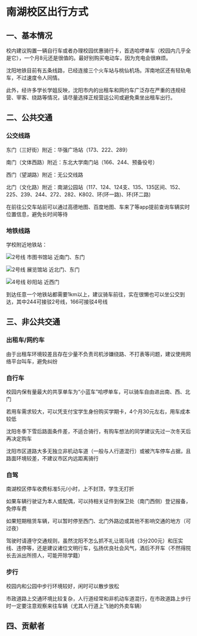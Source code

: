 # 南湖校区出行方式<Badge type="tip" text="2024年3月15日" />
## 一、基本情况
校内建议购置一辆自行车或者办理校园优惠骑行卡，首选哈啰单车（校园内几乎全是它），一个月8元还是很值的。最好别购买电动车，因为充电会很麻烦。

沈阳地铁目前有五条线路，已经连接三个火车站与桃仙机场。浑南地区还有轻轨电车，不过速度令人同情。

此外，经许多学长学姐反映，沈阳市内的出租车和网约车广泛存在严重的违规经营、宰客、绕路等情况，请尽量选择正规营运公司或避免乘坐出租车出行。

## 二、公共交通

### 公交线路
东门（三好街）附近：华强广场站（173、222、289）

南门（文体西路）附近：东北大学南门站（166、244、预备役号）

西门（望湖路）附近：无公交线路

北门（文化路）附近：南湖公园站（117、124、124支、135、135区间、152、225、239、244、272、282、K802、环(环一路)、环(环二路)

在前往公交车站前可以通过高德地图、百度地图、车来了等app提前查询车辆实时位置信息，避免长时间等待

### 地铁线路
学校附近地铁站：

![2号线](https://img.shields.io/badge/2%E5%8F%B7%E7%BA%BF-F77430) 市图书馆站  近南门、东门

![2号线](https://img.shields.io/badge/2%E5%8F%B7%E7%BA%BF-F77430) 展览馆站 近北门、东门

![4号线](https://img.shields.io/badge/4%E5%8F%B7%E7%BA%BF-6C3D91) 砂阳站 近西门

到达任意一个地铁站都需要1km以上，建议骑车前往，实在很懒也可以坐公交到达，其中244可接驳2号线，166可接驳4号线

## 三、非公共交通

### 出租车/网约车
由于出租车环境较差且存在少量不负责司机涉嫌绕路、不打表等问题，建议使用网络平台叫车，避免纠纷

### 自行车
校园内保有量最大的共享单车为“小蓝车”哈啰单车，可以骑车自由进出南、西、北门

若用车需求较大，可以凭支付宝学生身份购买学期卡，4个月30元左右，用车成本较低

沈阳冬季下雪后路面条件差，不适合骑行，有购车想法的同学建议先过一次冬天后再决定购车

沈阳市区道路大多无独立非机动车道（一般与人行道混行）或被汽车停车占据，且路面环境较差，不建议市区内远距离骑行

### 自驾
南湖校区停车收费标准5元/小时，上不封顶，学生无打折

如果车辆行驶证为本人或配偶，可以持相关证件到保卫处（南门西侧）登记报备，免停车费

如果短期租赁车辆，可以暂时停至西门、北门外路边或其他不影响交通的地方（可过夜）

驾驶时请遵守交通规则，虽然沈阳不怎么抓不礼让斑马线（3分200元）和压实线、违停等，还是建议诸位文明行车，弘扬优良社会风气，酒后不开车（不然得院长去派出所捞人，可能开除学籍）

### 步行
校园内和公园中步行环境较好，闲时可以散步放松

市政道路上交通环境比较复杂，人行道经常和非机动车道混行，在市政道路上步行时一定要注意观察来往车辆（尤其人行道上飞驰的外卖车辆）

## 四、贡献者
<VPTeamMembers size="small" :members="members" />


<script setup>
import { VPTeamMembers } from 'vitepress/theme'

const members = [
   {
    avatar: '/suli.jpg',
    name: '苏璃',
    title: '本页内容贡献者',
    // links: [
    //   { icon: 'github', link: 'https://github.com/yyx990803' },
    //   { icon: 'twitter', link: 'https://twitter.com/youyuxi' }
    // ]
  },
  {
    avatar: 'https://avatars.githubusercontent.com/u/73032687',
    name: 'Techy-Wu',
    title: '本页内容贡献者',
    // links: [
    //   { icon: 'github', link: 'https://github.com/Techy-Wu' }
    // ]
  },
]
</script>
